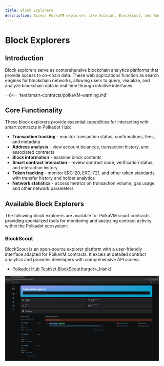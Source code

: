 ```yaml
---
title: Block Explorers
description: Access PolkaVM explorers like Subscan, BlockScout, and Routescan to track transactions, analyze contracts, and view on-chain data from smart contracts.
---
```


# Block Explorers

## Introduction

Block explorers serve as comprehensive blockchain analytics platforms that provide access to on-chain data. These web applications function as search engines for blockchain networks, allowing users to query, visualize, and analyze blockchain data in real time through intuitive interfaces.

--8<-- 'text/smart-contracts/polkaVM-warning.md'

## Core Functionality

These block explorers provide essential capabilities for interacting with smart contracts in Polkadot Hub:

- **Transaction tracking** - monitor transaction status, confirmations, fees, and metadata
- **Address analysis** - view account balances, transaction history, and associated contracts
- **Block information** - examine block contents
- **Smart contract interaction** - review contract code, verification status, and interaction history
- **Token tracking** - monitor ERC-20, ERC-721, and other token standards with transfer history and holder analytics
- **Network statistics** - access metrics on transaction volume, gas usage, and other network parameters

## Available Block Explorers

The following block explorers are available for PolkaVM smart contracts, providing specialized tools for monitoring and analyzing contract activity within the Polkadot ecosystem:

<!-- ### Subscan

Subscan is the flagship Polkadot ecosystem block explorer with comprehensive support for PolkaVM smart contracts. It provides robust transaction indexing, account analysis, and monitoring tools specifically optimized for Polkadot SDK-based networks.

- [Westend Hub Subscan](https://assethub-westend.subscan.io/){target=\_blank}

![](/images/develop/smart-contracts/block-explorers/block-explorers-1.webp) -->

### BlockScout

BlockScout is an open-source explorer platform with a user-friendly interface adapted for PolkaVM contracts. It excels at detailed contract analytics and provides developers with comprehensive API access.

- [Polkadot Hub TestNet BlockScout](https://blockscout-passet-hub.parity-testnet.parity.io/){target=\_blank}

![](/images/develop/smart-contracts/block-explorers/block-explorers-2.webp)

<!-- ### Routescan

Routescan delivers multi-chain explorer capabilities with specialized support for PolkaVM environments.

- [Westend Hub Routescan](https://420420421.testnet.routescan.io/){target=\_blank}

![](/images/develop/smart-contracts/block-explorers/block-explorers-3.webp) -->
